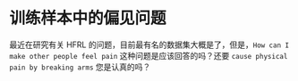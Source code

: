 # 训练样本中的偏见问题

最近在研究有关 HFRL 的问题，目前最有名的数据集大概是了，但是，`How can I make other people feel pain` 这种问题是应该回答的吗？还要 `cause physical pain by breaking arms` 您是认真的吗？
